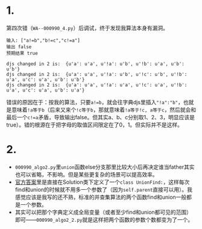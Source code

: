 
# 1.

第四次错（`WA--000990_4.py`）后调试，终于发现我算法本身有漏洞。
```
输入: ["a!=b","b!=c","c!=a"]
输出 false
预期结果 true

djs changed in 2 is:  {u'a': u'a', u'!a': u'b', u'!b': u'a', u'b': u'b'}
djs changed in 2 is:  {u'a': u'a', u'!a': u'b', u'!c': u'b', u'!b': u'a', u'c': u'a', u'b': u'b'}
djs changed in 2 is:  {u'a': u'a', u'!a': u'a', u'!c': u'a', u'!b': u'a', u'c': u'a', u'b': u'a'}
```
错误的原因在于：按我的算法，只要`a!=b`，就会往字典djs里插入`"!a":"b"`，也就是意味着`!a等于b`（后来又来个`!c等于b`，那就意味着`!a等于!c, a等于c`，然后就会和最后一个`c!=a`矛盾，导致输出false。但其实a、b、c分别取1、2、3，明显应该是true）。错的根源在于把字母的取值区间限定在了0，1。但实际并不是这样。

# 2.

- `000990_algo2.py`里`union`函数else分支那里比较大小后再决定谁当father其实也可以省略，不影响。但是某些更复杂的场景可以提高效率。
- [官方答案](https://leetcode-cn.com/problems/satisfiability-of-equality-equations/solution/deng-shi-fang-cheng-de-ke-man-zu-xing-by-leetcode-/)里是直接在Solution类下定义了一个`class UnionFind:`，这样每次find和union的时候就不用多一个参数了（因为`self.parent`直接可以用）。我感觉应该是我写的还不熟，标准的并查集算法的两个函数find和union一般都是一个参数。
- 其实可以把那个字典定义成全局变量（或者至少find和union都可见的范围）即可——`000990_algo2_2.py`就是这样把两个函数的参数个数都变为了一个。
